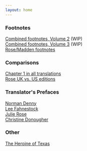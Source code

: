 ```yaml
---
layout: home
---
```

### Footnotes
[Combined footnotes, Volume 2](/footnotes/vol2) (WIP)<br/>
[Combined footnotes, Volume 3](/footnotes/vol3) (WIP)<br/>
[Rose/Madden footnotes](/footnotes/rose/)

### Comparisons
[Chapter 1 in all translations](/chapter1)<br/>
[Rose UK vs. US editions](/rosecomparison/)

### Translator's Prefaces
[Norman Denny](/preface/denny)<br/>
[Lee Fahnestock](preface/fma)<br/>
[Julie Rose](/preface/rose)<br/>
[Christine Donougher](preface/donougher)<br/>

### Other
[The Heroine of Texas](/texas/)

